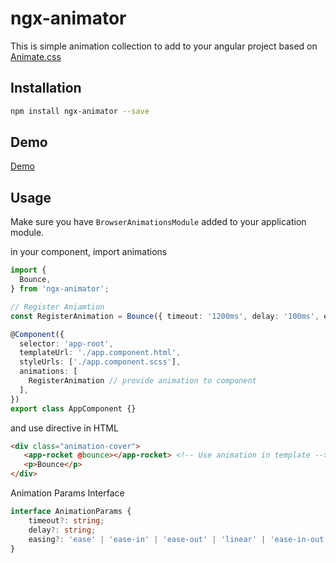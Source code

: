 # ngx-animator

This is simple animation collection to add to your angular project based on [Animate.css](https://animate.style/)

## Installation

```bash
npm install ngx-animator --save
```

## Demo

[Demo](http://pumped-pocket.surge.sh/)

## Usage

Make sure you have ```BrowserAnimationsModule``` added to your application module.

in your component, import animations

```typescript
import {
  Bounce,
} from 'ngx-animator';

// Register Aniamtion
const RegisterAnimation = Bounce({ timeout: '1200ms', delay: '100ms', easing: 'ease'});

@Component({
  selector: 'app-root',
  templateUrl: './app.component.html',
  styleUrls: ['./app.component.scss'],
  animations: [
    RegisterAnimation // provide animation to component
  ],
})
export class AppComponent {}

```

and use directive in HTML

```html
<div class="animation-cover">
   <app-rocket @bounce></app-rocket> <!-- Use animation in template -->
   <p>Bounce</p>
</div>
```

Animation Params Interface

```typescript
interface AnimationParams {
    timeout?: string;
    delay?: string;
    easing?: 'ease' | 'ease-in' | 'ease-out' | 'linear' | 'ease-in-out' | string
}
```
